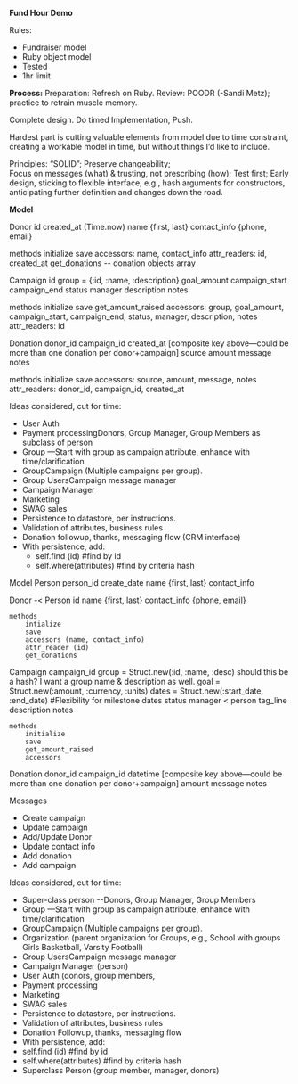 **Fund Hour Demo**

Rules:
* Fundraiser model
* Ruby object model
* Tested
* 1hr limit

**Process:**
Preparation:
Refresh on Ruby. Review: POODR (-Sandi Metz); practice to retrain muscle memory. 

Complete design. 
Do timed Implementation, 
Push.

Hardest part is cutting valuable elements from model due to time constraint, creating a workable model in time, but without things I’d like to include.
 
Principles: 
“SOLID”;
Preserve changeability;  
Focus on messages (what) & trusting, not prescribing (how); 
Test first;
Early design, sticking to flexible interface, e.g., hash arguments for constructors, anticipating further
definition and changes down the road.

**Model**
    
Donor
id
created_at (Time.now)
name {first, last}
contact_info {phone, email}

methods
initialize
save
accessors: name, contact_info
attr_readers: id, created_at
get_donations -- donation objects array

Campaign
id
group = {:id, :name, :description} 
goal_amount
campaign_start
campaign_end
status
manager
description
notes

methods
initialize
save
get_amount_raised
accessors: group, goal_amount, campaign_start, campaign_end, status, manager, description,              notes
attr_readers: id

Donation
donor_id
campaign_id
created_at
[composite key above—could be more than one donation per donor+campaign]
source
amount
message
notes

methods
initialize
save
accessors: source, amount, message, notes
attr_readers: donor_id, campaign_id, created_at

Ideas considered, cut for time:
* User Auth
* Payment processingDonors, Group Manager, Group Members as subclass of person
* Group —Start with group as campaign attribute, enhance with time/clarification
* GroupCampaign (Multiple campaigns per group).
* Group UsersCampaign message manager
* Campaign Manager 
* Marketing
* SWAG sales
* Persistence to datastore, per instructions.
* Validation of attributes, business rules
* Donation followup, thanks, messaging flow (CRM interface)
* With persistence, add:
    * self.find (id)      #find by id
    * self.where(attributes)      #find by criteria hash

Model
Person
    person_id
    create_date
    name {first, last}
    contact_info

Donor -< Person
    id
    name {first, last}
    contact_info {phone, email}

    methods
        intialize
        save
        accessors (name, contact_info)
        attr_reader (id)
        get_donations

Campaign
    campaign_id
    group = Struct.new(:id, :name, :desc) should this be a hash?  I want a group name & description as well.
    goal = Struct.new(:amount, :currency, :units)
    dates = Struct.new(:start_date, :end_date) #Flexibility for milestone dates
    status
    manager < person
    tag_line
    description
    notes

    methods
        initialize
        save
        get_amount_raised
        accessors

Donation
    donor_id
    campaign_id
    datetime
    [composite key above—could be more than one donation per donor+campaign]
    amount
    message
    notes
    
Messages        
* Create campaign
* Update campaign
* Add/Update Donor
* Update contact info
* Add donation
* Add campaign

Ideas considered, cut for time:
* Super-class person --Donors, Group Manager, Group Members  
* Group —Start with group as campaign attribute, enhance with time/clarification
* GroupCampaign (Multiple campaigns per group).
* Organization (parent organization for Groups, e.g., School with groups Girls Basketball, Varsity Football)
* Group UsersCampaign message manager
* Campaign Manager (person)
* User Auth (donors, group members, 
* Payment processing
* Marketing
* SWAG sales
* Persistence to datastore, per instructions.
* Validation of attributes, business rules
* Donation Followup, thanks, messaging flow
* With persistence, add:
* self.find (id) #find by id
* self.where(attributes) #find by criteria hash
* Superclass Person (group member, manager, donors)